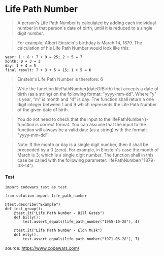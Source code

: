 # Life Path Number

> A person's Life Path Number is calculated by adding each individual number in that person's date of birth, untill it is reduced to a single digit number.

> For example, Albert Einstein's birthday is March 14, 1879. The calculation of his Life Path Number would look like this:

```
year: 1 + 8 + 7 + 9 = 25; 2 + 5 = 7
month: 0 + 3 = 3
day: 1 + 4 = 5
final result: 7 + 3 + 5 = 15; 1 + 5 = 6
```

> Einstein's Life Path Number is therefore: 6

> Write the function lifePathNumber(dateOfBirth) that accepts a date of birth (as a string) on the following format: "yyyy-mm-dd". Where "y" is year, "m" is month and "d" is day. The function shall return a one digit integer between 1 and 9 which represents the Life Path Number of the given date of birth.

> You do not need to check that the input to the lifePathNumber()-function is correct format. You can assume that the input to the function will always be a valid date (as a string) with the format: "yyyy-mm-dd".

> Note: If the month or day is a single digit number, then it shall be preceeded by a 0 (zero). For example, in Einstein's case the month of March is 3; which is a single digit number. The function shall in this case be called with the following parameter: lifePathNumber("1879-03-14").

#### Test
```
import codewars_test as test

from solution import life_path_number

@test.describe("Example")
def test_group():
    @test.it("Life Path Number - Bill Gates")
    def billy():
        test.assert_equals(life_path_number("1955-10-28"), 4)
    
    @test.it("Life Path Number - Elon Musk")
    def elly():
        test.assert_equals(life_path_number("1971-06-28"), 7)
```

source: https://www.codewars.com/